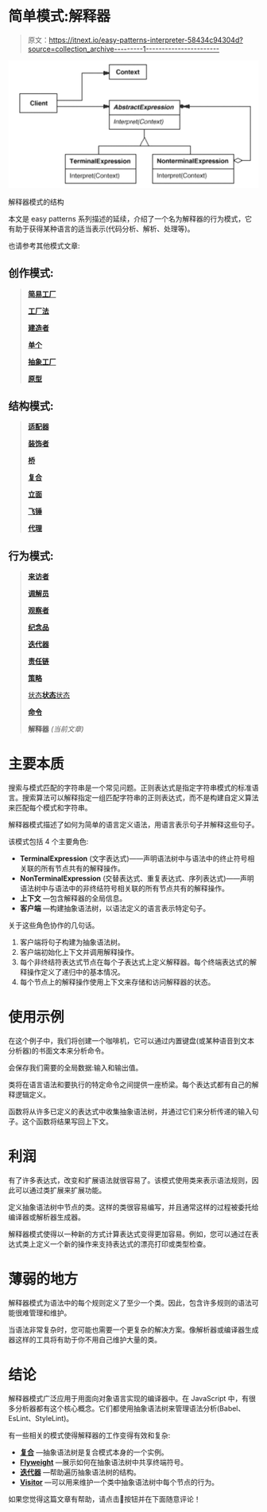 # 简单模式:解释器

> 原文：<https://itnext.io/easy-patterns-interpreter-58434c94304d?source=collection_archive---------1----------------------->

![](img/6b8b71d0358472a2230fd5c668ccc068.png)

解释器模式的结构

本文是 easy patterns 系列描述的延续，介绍了一个名为解释器的行为模式，它有助于获得某种语言的适当表示(代码分析、解析、处理等)。

也请参考其他模式文章:

## 创作模式:

> [**简易工厂**](/easy-patterns-simple-factory-b946a086fd7e)
> 
> [**工厂法**](/easy-patterns-factory-method-5f27385ac5c)
> 
> [**建造者**](/easy-patterns-builder-d85655bcf8aa)
> 
> [**单个**](/easy-patterns-singleton-283356fb29bf)
> 
> [**抽象工厂**](/easy-patterns-abstract-factory-2325cb398fc6)
> 
> [**原型**](/easy-patterns-prototype-e03ec6962f89)

## 结构模式:

> [**适配器**](/easy-patterns-adapter-9b5806cb346f)
> 
> [**装饰者**](/easy-patterns-decorator-eaa96c0550ea)
> 
> [**桥**](/easy-patterns-bridge-28d50dc25f9f)
> 
> [**复合**](/easy-patterns-composite-8b28aa1f158)
> 
> [**立面**](/easy-patterns-facade-8cb185f4f44f)
> 
> [**飞锤**](/easy-patterns-flyweight-dab4c018f7f5)
> 
> [**代理**](/easy-patterns-proxy-45fc3a648020)

## 行为模式:

> [**来访者**](/easy-patterns-visitor-b8ef57eb957)
> 
> [**调解员**](/easy-patterns-mediator-e0bf18fefdf9)
> 
> [**观察者**](/easy-patterns-observer-63c832d41ffd)
> 
> [**纪念品**](/easy-patterns-memento-ce966cec7478)
> 
> [**迭代器**](/easy-patterns-iterator-f5c0dd85957)
> 
> [**责任链**](/easy-patterns-chain-of-responsibility-9a84307ad837)
> 
> [**策略**](/easy-patterns-strategy-ecb6f6fc0ef3)
> 
> [状态**状态**状态](/easy-patterns-state-ec87a1a487b4)
> 
> [**命令**](/easy-patterns-command-15733a2b56f0)
> 
> **解释器** *(当前文章)*

# 主要本质

搜索与模式匹配的字符串是一个常见问题。正则表达式是指定字符串模式的标准语言。搜索算法可以解释指定一组匹配字符串的正则表达式，而不是构建自定义算法来匹配每个模式和字符串。

解释器模式描述了如何为简单的语言定义语法，用语言表示句子并解释这些句子。

该模式包括 4 个主要角色:

*   **TerminalExpression** (文字表达式)——声明语法树中与语法中的终止符号相关联的所有节点共有的解释操作。
*   **NonTerminalExpression** (交替表达式、重复表达式、序列表达式)——声明语法树中与语法中的非终结符号相关联的所有节点共有的解释操作。
*   **上下文** —包含解释器的全局信息。
*   **客户端** —构建抽象语法树，以语法定义的语言表示特定句子。

关于这些角色协作的几句话。

1.  客户端将句子构建为抽象语法树。
2.  客户端初始化上下文并调用解释操作。
3.  每个非终结符表达式节点在每个子表达式上定义解释器。每个终端表达式的解释操作定义了递归中的基本情况。
4.  每个节点上的解释操作使用上下文来存储和访问解释器的状态。

# 使用示例

在这个例子中，我们将创建一个咖啡机，它可以通过内置键盘(或某种语音到文本分析器)的书面文本来分析命令。

会保存我们需要的全局数据:输入和输出值。

类将在语言语法和要执行的特定命令之间提供一座桥梁。每个表达式都有自己的解释逻辑定义。

函数将从许多已定义的表达式中收集抽象语法树，并通过它们来分析传递的输入句子。这个函数将结果写回上下文。

# 利润

有了许多表达式，改变和扩展语法就很容易了。该模式使用类来表示语法规则，因此可以通过类扩展来扩展功能。

定义抽象语法树中节点的类。这样的类很容易编写，并且通常这样的过程被委托给编译器或解析器生成器。

解释器模式使得以一种新的方式计算表达式变得更加容易。例如，您可以通过在表达式类上定义一个新的操作来支持表达式的漂亮打印或类型检查。

# 薄弱的地方

解释器模式为语法中的每个规则定义了至少一个类。因此，包含许多规则的语法可能很难管理和维护。

当语法非常复杂时，您可能也需要一个更复杂的解决方案。像解析器或编译器生成器这样的工具将有助于你不用自己维护大量的类。

# 结论

解释器模式广泛应用于用面向对象语言实现的编译器中。在 JavaScript 中，有很多分析器都有这个核心概念。它们都使用抽象语法树来管理语法分析(Babel、EsLint、StyleLint)。

有一些相关的模式使得解释器的工作变得有效和复杂:

*   [**复合**](/easy-patterns-composite-8b28aa1f158) —抽象语法树是复合模式本身的一个实例。
*   [**Flyweight**](/easy-patterns-flyweight-dab4c018f7f5) —展示如何在抽象语法树中共享终端符号。
*   [**迭代器**](/easy-patterns-iterator-f5c0dd85957) —帮助遍历抽象语法树的结构。
*   [**Visitor**](/easy-patterns-visitor-b8ef57eb957) —可以用来维护一个类中抽象语法树中每个节点的行为。

如果您觉得这篇文章有帮助，请点击👏按钮并在下面随意评论！